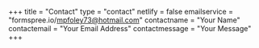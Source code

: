+++
title = "Contact"
type = "contact"
netlify = false
emailservice = "formspree.io/mpfoley73@hotmail.com"
contactname = "Your Name"
contactemail = "Your Email Address"
contactmessage = "Your Message"
+++
